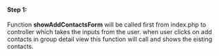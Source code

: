 #### Step 1:

Function **showAddContactsForm** will be called first from index.php to controller which takes the inputs from the user. when user clicks on add contacts in group detail view this function will call and shows the eisting contacts.
